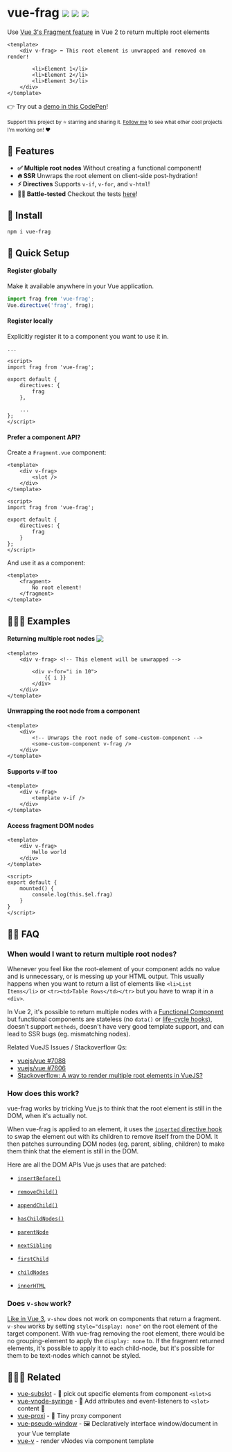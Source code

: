 # vue-frag <a href="https://npm.im/vue-frag"><img src="https://badgen.net/npm/v/vue-frag"></a> <a href="https://npm.im/vue-frag"><img src="https://badgen.net/npm/dm/vue-frag"></a> <a href="https://bundlephobia.com/result?p=vue-frag"><img src="https://badgen.net/bundlephobia/minzip/vue-frag"></a>

Use [Vue 3's Fragment feature](https://v3.vuejs.org/guide/migration/fragments.html) in Vue 2 to return multiple root elements

```vue
<template>
    <div v-frag> ⬅ This root element is unwrapped and removed on render!

        <li>Element 1</li>
        <li>Element 2</li>
        <li>Element 3</li>
    </div>
</template>
```

👉 Try out a [demo in this CodePen](https://codepen.io/hirokiosame/pen/PoNVZbV)!

<sub>Support this project by ⭐️ starring and sharing it. [Follow me](https://github.com/privatenumber) to see what other cool projects I'm working on! ❤️</sub>

## 🌟 Features
- **✅ Multiple root nodes** Without creating a functional component!
- **🔥 SSR** Unwraps the root element on client-side post-hydration!
- **⚡️ Directives** Supports `v-if`, `v-for`, and `v-html`!
- **👩‍🔬 Battle-tested** Checkout the tests [here](/test/)!

## 🚀 Install
```sh
npm i vue-frag
```

## 🚦 Quick Setup

#### Register globally
Make it available anywhere in your Vue application.

```js
import frag from 'vue-frag';
Vue.directive('frag', frag);
```

#### Register locally
Explicitly register it to a component you want to use it in.

```vue
...

<script>
import frag from 'vue-frag';

export default {
    directives: {
        frag
    },

    ...
};
</script>
```

#### Prefer a component API?
Create a `Fragment.vue` component:

```vue
<template>
    <div v-frag>
        <slot />
    </div>
</template>

<script>
import frag from 'vue-frag';

export default {
    directives: {
        frag
    }
};
</script>
```

And use it as a component:
```vue
<template>
    <fragment>
        No root element!
    </fragment>
</template>
```

## 👨🏻‍🏫 Examples

#### Returning multiple root nodes <a href="https://codepen.io/hirokiosame/pen/PoNVZbV"><img src="https://img.shields.io/badge/codepen.io-demo-blue" valign="bottom"></a>
```vue
<template>
    <div v-frag> <!-- This element will be unwrapped -->

        <div v-for="i in 10">
            {{ i }}
        </div>
    </div>
</template>
```

#### Unwrapping the root node from a component
```vue
<template>
    <div>
        <!-- Unwraps the root node of some-custom-component -->
        <some-custom-component v-frag />
    </div>
</template>
```

#### Supports v-if too
```vue
<template>
    <div v-frag>
        <template v-if />
    </div>
</template>
```

#### Access fragment DOM nodes
```vue
<template>
    <div v-frag>
        Hello world
    </div>
</template>

<script>
export default {
    mounted() {
        console.log(this.$el.frag)
    }
}
</script>
```

## 💁‍♀️ FAQ

### When would I want to return multiple root nodes?

Whenever you feel like the root-element of your component adds no value and is unnecessary, or is messing up your HTML output. This usually happens when you want to return a list of elements like `<li>List Items</li>` or `<tr><td>Table Rows</td></tr>` but you have to wrap it in a `<div>`.

In Vue 2, it's possible to return multiple nodes with a [Functional Component](https://vuejs.org/v2/guide/render-function.html#Functional-Components) but functional components are stateless (no `data()` or [life-cycle hooks](https://vuejs.org/v2/guide/instance.html#Lifecycle-Diagram)), doesn't support `methods`, doesn't have very good template support, and can lead to SSR bugs (eg. mismatching nodes).

Related VueJS Issues / Stackoverflow Qs:
- [vuejs/vue #7088](https://github.com/vuejs/vue/issues/7088)
- [vuejs/vue #7606](https://github.com/vuejs/vue/issues/7606)
- [Stackoverflow: A way to render multiple root elements in VueJS?](https://stackoverflow.com/questions/47511674/a-way-to-render-multiple-root-elements-on-vuejs-with-v-for-directive)

### How does this work?
vue-frag works by tricking Vue.js to think that the root element is still in the DOM, when it's actually not.

When vue-frag is applied to an element, it uses the [`inserted` directive hook](https://vuejs.org/v2/guide/custom-directive.html#Hook-Functions) to swap the element out with its children to remove itself from the DOM. It then patches surrounding DOM nodes (eg. parent, sibling, children) to make them think that the element is still in the DOM.

Here are all the DOM APIs Vue.js uses that are patched:

- [`insertBefore()`](https://github.com/vuejs/vue/blob/531b7619b137aecd71441e1ea53dae3066d71bc8/dist/vue.js#L5748)

- [`removeChild()`](https://github.com/vuejs/vue/blob/531b7619b137aecd71441e1ea53dae3066d71bc8/dist/vue.js#L5752)

- [`appendChild()`](https://github.com/vuejs/vue/blob/531b7619b137aecd71441e1ea53dae3066d71bc8/dist/vue.js#L5756)

- [`hasChildNodes()`](https://github.com/vuejs/vue/blob/531b7619b137aecd71441e1ea53dae3066d71bc8/dist/vue.js#L6427)

- [`parentNode`](https://github.com/vuejs/vue/blob/531b7619b137aecd71441e1ea53dae3066d71bc8/dist/vue.js#L5760)

- [`nextSibling`](https://github.com/vuejs/vue/blob/531b7619b137aecd71441e1ea53dae3066d71bc8/dist/vue.js#L5764)

- [`firstChild`](https://github.com/vuejs/vue/blob/531b7619b137aecd71441e1ea53dae3066d71bc8/dist/vue.js#L6447)

- [`childNodes`](https://github.com/vuejs/vue/blob/531b7619b137aecd71441e1ea53dae3066d71bc8/dist/vue.js#L7667)

- [`innerHTML`](https://github.com/vuejs/vue/blob/531b7619b137aecd71441e1ea53dae3066d71bc8/dist/vue.js#L6431)


### Does `v-show` work?
[Like in Vue 3](https://jsfiddle.net/hirokiosame/pebL1cdx/), `v-show` does not work on components that return a fragment. `v-show` works by setting `style="display: none"` on the root element of the target component. With vue-frag removing the root element, there would be no grouping-element to apply the `display: none` to. If the fragment returned elements, it's possible to apply it to each child-node, but it's possible for them to be text-nodes which cannot be styled.


## 👨‍👩‍👧 Related
- [vue-subslot](https://github.com/privatenumber/vue-subslot) - 💍 pick out specific elements from component `<slot>`s
- [vue-vnode-syringe](https://github.com/privatenumber/vue-vnode-syringe) - 🧬 Add attributes and event-listeners to `<slot>` content 💉
- [vue-proxi](https://github.com/privatenumber/vue-proxi) - 💠 Tiny proxy component
- [vue-pseudo-window](https://github.com/privatenumber/vue-pseudo-window) - 🖼 Declaratively interface window/document in your Vue template
- [vue-v](https://github.com/privatenumber/vue-v) - render vNodes via component template
